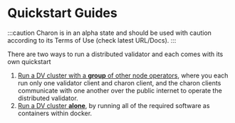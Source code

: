 # Quickstart Guides

:::caution
Charon is in an alpha state and should be used with caution according to its Terms of Use (check latest URL/Docs).
:::

There are two ways to run a distributed validator and each comes with its own quickstart
1. [Run a DV cluster with a **group** of other node operators](./group/index.md), where you each run only one validator client and charon client, and the charon clients communicate with one another over the public internet to operate the distributed validator.
2. [Run a DV cluster **alone**](./quickstart-alone.md), by running all of the required software as containers within docker.